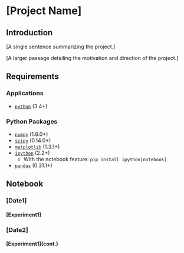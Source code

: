 # [Project Name] #
## Introduction ##
[A single sentence summarizing the project.]

[A larger passage detailing the motivation and direction of the project.]

## Requirements ##
### Applications ###
 -  [`python`](http://www.python.org/) (3.4+)

### Python Packages ###
 -  [`numpy`](http://www.numpy.org/) (1.8.0+)
 -  [`scipy`](http://www.scipy.org/) (0.14.0+)
 -  [`matplotlib`](http://www.matplotlib.org/) (1.3.1+)
 -  [`ipython`](http://ipython.org/) (2.2+)
    -  With the notebook feature: `pip install ipython[notebook]`
 -  [`pandas`](http://pandas.pydata.org) (0.31.1+)

## Notebook ##
### [Date1] ###
#### [Experiment1] ####
### [Date2] ###
#### [Experiment1]\(cont.) ####
